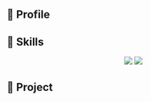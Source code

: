 ## :rocket:  Profile

## :rocket: Skills

<div align = "center">
    <img src = "https://img.shields.io/badge/JAVA-E34F24?	style=for-the-badge&logo=Java&logoColor=white"/>
    <img src = "https://img.shields.io/badge/Spring-6DB33F.svg?style=for-the-badge&logo=Spring&logoColor=white"/>
</div>


## :rocket: Project

